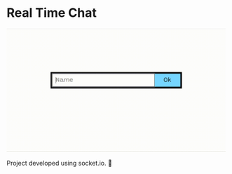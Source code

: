 # Real Time Chat

<img width="500" src="./Presentation.gif"/>

Project developed using socket.io. 🙂
